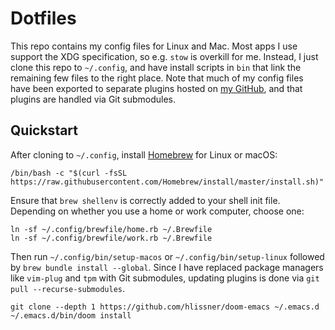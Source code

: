 # Dotfiles
This repo contains my config files for Linux and Mac. Most apps I
use support the XDG specification, so e.g. `stow` is overkill for
me. Instead, I just clone this repo to `~/.config`, and have install
scripts in `bin` that link the remaining few files to the right place.
Note that much of my config files have been exported to separate plugins
hosted on [my GitHub][1], and that plugins are handled via Git submodules.

## Quickstart
After cloning to `~/.config`, install [Homebrew][2] for Linux or macOS:

    /bin/bash -c "$(curl -fsSL https://raw.githubusercontent.com/Homebrew/install/master/install.sh)"

Ensure that `brew shellenv` is correctly added to your shell init file.
Depending on whether you use a home or work computer, choose one:

    ln -sf ~/.config/brewfile/home.rb ~/.Brewfile
    ln -sf ~/.config/brewfile/work.rb ~/.Brewfile

Then run `~/.config/bin/setup-macos` or `~/.config/bin/setup-linux`
followed by `brew bundle install --global`. Since I have replaced
package managers like `vim-plug` and `tpm` with Git submodules,
updating plugins is done via `git pull --recurse-submodules`.

    git clone --depth 1 https://github.com/hlissner/doom-emacs ~/.emacs.d
    ~/.emacs.d/bin/doom install

[1]: https://github.com/jabirali?tab=repositories&type=source
[2]: https://brew.sh/
